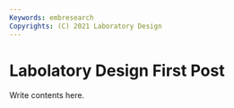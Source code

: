 ```yaml
---
Keywords: embresearch
Copyrights: (C) 2021 Laboratory Design
---
```


# Labolatory Design First Post
 Write contents here.

